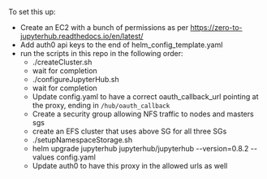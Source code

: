 
To set this up:
- Create an EC2 with a bunch of permissions as per https://zero-to-jupyterhub.readthedocs.io/en/latest/
- Add auth0 api keys to the end of helm_config_template.yaml
- run the scripts in this repo in the following order:
  - ./createCluster.sh
  - wait for completion
  - ./configureJupyterHub.sh
  - wait for completion
  - Update config.yaml to have a correct oauth_callback_url pointing at the proxy, ending in `/hub/oauth_callback`
  - Create a security group allowing NFS traffic to nodes and masters sgs
  - create an EFS cluster that uses above SG for all three SGs
  - ./setupNamespaceStorage.sh <efs id>
  - helm upgrade jupyterhub jupyterhub/jupyterhub --version=0.8.2 --values config.yaml
  - Update auth0 to have this proxy in the allowed urls as well
